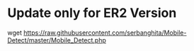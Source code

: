 Update only for ER2 Version
===========================
wget https://raw.githubusercontent.com/serbanghita/Mobile-Detect/master/Mobile_Detect.php

